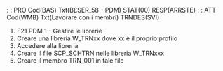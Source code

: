  :  : PRO Cod(BAS) Txt(B£SER_58 - PDM) STAT(00) RESP(ARRSTE)
 :  : ATT Cod(WMB) Txt(Lavorare con i membri) TRNDES(SVI)
1. F21 PDM 1 - Gestire le librerie
2. Creare una libreria W_TRNxx dove xx è il proprio profilo
3. Accedere alla libreria
4. Creare il file SCP_SCHTRN nelle libreria W_TRNxxx
5. Creare il membro TRN_001 in tale file
